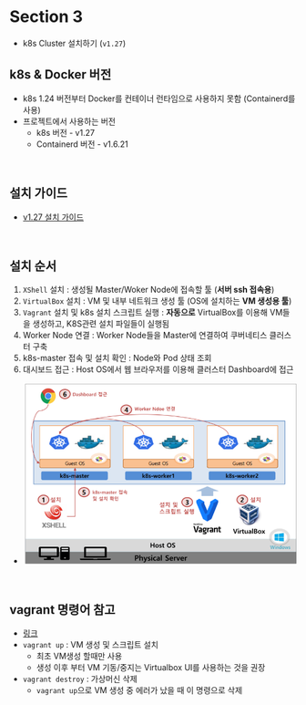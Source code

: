 # Section 3
* k8s Cluster 설치하기 (`v1.27`)

## k8s & Docker 버전
* k8s 1.24 버전부터 Docker를 컨테이너 런타임으로 사용하지 못함 (Containerd를 사용)
* 프로젝트에서 사용하는 버전
  * k8s 버전 - v1.27
  * Containerd 버전 - v1.6.21

<br>

## 설치 가이드
* [v1.27 설치 가이드](https://kubetm.github.io/k8s/02-beginner/cluster-install-case6/)

<br>

## 설치 순서
1. `XShell` 설치 : 생성될 Master/Woker Node에 접속할 툴 (**서버 ssh 접속용**)
2. `VirtualBox` 설치 : VM 및 내부 네트워크 생성 툴 (OS에 설치하는 **VM 생성용 툴**)
3. `Vagrant` 설치 및 k8s 설치 스크립트 실행 : **자동으로** VirtualBox를 이용해 VM들을 생성하고, K8S관련 설치 파일들이 실행됨
4. Worker Node 연결 : Worker Node들을 Master에 연결하여 쿠버네티스 클러스터 구축
5. k8s-master 접속 및 설치 확인 : Node와 Pod 상태 조회
6. 대시보드 접근 : Host OS에서 웹 브라우저를 이용해 클러스터 Dashboard에 접근
* ![](2024-10-11-01-49-45.png)

<br>

## vagrant 명령어 참고
* [링크](https://kubetm.github.io/k8s/02-beginner/cluster-install-case6/#3-vagrant-%EC%84%A4%EC%B9%98-%EB%B0%8F-k8s-%EC%84%A4%EC%B9%98-%EC%8A%A4%ED%81%AC%EB%A6%BD%ED%8A%B8-%EC%8B%A4%ED%96%89)
* `vagrant up` : VM 생성 및 스크립트 설치
  * 최초 VM생성 할때만 사용
  * 생성 이후 부터 VM 기동/중지는 Virtualbox UI를 사용하는 것을 권장
* `vagrant destroy` : 가상머신 삭제
  * `vagrant up`으로 VM 생성 중 에러가 났을 때 이 명령으로 삭제